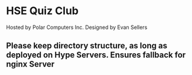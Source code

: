 # HSE Quiz Club
Hosted by Polar Computers Inc.
Designed by Evan Sellers

## Please keep directory structure, as long as deployed on Hype Servers. Ensures fallback for nginx Server
